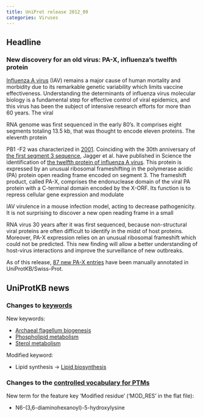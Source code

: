 ```yaml
---
title: UniProt release 2012_09
categories: Viruses
---
```


## Headline

### New discovery for an old virus: PA-X, influenza’s twelfth protein

[Influenza A virus](http://viralzone.expasy.org/all_by_species/131.html) (IAV) remains a major cause of human mortality and morbidity due to its remarkable genetic variability which limits vaccine effectiveness. Understanding the determinants of influenza virus molecular biology is a fundamental step for effective control of viral epidemics, and this virus has been the subject of intensive research efforts for more than 60 years. The viral

RNA genome was first sequenced in the early 80’s. It comprises eight segments totaling 13.5 kb, that was thought to encode eleven proteins. The eleventh protein

PB1 -F2 was characterized in [2001](http://www.ncbi.nlm.nih.gov/pubmed/11726970). Coinciding with the 30th anniversary of [the first segment 3 sequence](http://www.ncbi.nlm.nih.gov/pubmed/7101732), Jagger et al. have published in Science the identification of [the twelfth protein of influenza A virus](http://www.ncbi.nlm.nih.gov/pubmed/22745253). This protein is expressed by an unusual ribosomal frameshifting in the polymerase acidic (PA) protein open reading frame encoded on segment 3. The frameshift product, called PA-X, comprises the endonuclease domain of the viral PA protein with a C-terminal domain encoded by the X-ORF. Its function is to repress cellular gene expression and modulate

IAV virulence in a mouse infection model, acting to decrease pathogenicity. It is not surprising to discover a new open reading frame in a small

RNA virus 30 years after it was first sequenced, because non-structural viral proteins are often difficult to identify in the midst of host proteins. Moreover, PA-X expression relies on an unusual ribosomal frameshift which could not be predicted. This new finding will allow a better understanding of host-virus interactions and improve the surveillance of new outbreaks.

As of this release, [87 new PA-X entries](http://www.uniprot.org/uniprot/?query=family:%22influenza+viruses+PA-X+family%22) have been manually annotated in UniProtKB/Swiss-Prot.

## UniProtKB news

### Changes to [keywords](https://ftp.uniprot.org/pub/databases/uniprot/current_release/knowledgebase/complete/docs/keywlist)

New keywords:

-   [Archaeal flagellum biogenesis](http://www.uniprot.org/keywords/KW-1209)
-   [Phospholipid metabolism](http://www.uniprot.org/keywords/KW-1208)
-   [Sterol metabolism](http://www.uniprot.org/keywords/KW-1207)

Modified keyword:

-   Lipid synthesis -&gt; [Lipid biosynthesis](http://www.uniprot.org/keywords/KW-0444)

### Changes to the [controlled vocabulary for PTMs](https://ftp.uniprot.org/pub/databases/uniprot/current_release/knowledgebase/complete/docs/ptmlist)

New term for the feature key ‘Modified residue’ (‘MOD\_RES’ in the flat file):

-   N6-(3,6-diaminohexanoyl)-5-hydroxylysine

